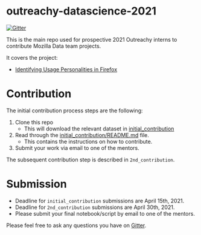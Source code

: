 # outreachy-datascience-2021

[![Gitter](https://badges.gitter.im/mozilla-datascience-outreach/community.svg)](https://gitter.im/mozilla-datascience-outreach/community?utm_source=badge&utm_medium=badge&utm_campaign=pr-badge)

This is the main repo used for prospective 2021 Outreachy interns to contribute Mozilla Data team projects.

It covers the project:

* [Identifying Usage Personalities in Firefox](https://www.outreachy.org/outreachy-may-2021-internship-round/communities/firefox-data-team/#identifying-usage-personalities-in-firefox)

# Contribution
The initial contribution process steps are the following:
1. Clone this repo
   - This will download the relevant dataset in [initial_contribution](https://github.com/mozilla/outreachy-datascience-2021/tree/master/initial_contribution)
2. Read through the [initial_contribution/README.md](https://github.com/mozilla/outreachy-datascience-2021/blob/master/initial_contribution/README.md) file.
   - This contains the instructions on how to contribute.  
3. Submit your work via email to one of the mentors. 

The subsequent contribution step is described in `2nd_contribution`.

# Submission
  * Deadline for `initial_contribution` submissions are April 15th, 2021. 
  * Deadline for `2nd_contribution` submissions are April 30th, 2021.
  * Please submit your final notebook/script by email to one of the mentors.

Please feel free to ask any questions you have on [Gitter](https://gitter.im/mozilla-datascience-outreach/community?utm_source=share-link&utm_medium=link&utm_campaign=share-link). 
